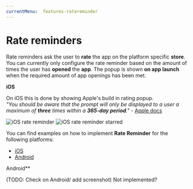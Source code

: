 ```yaml
---
currentMenu:  features-ratereminder
---
```


# Rate reminders

Rate reminders ask the user to **rate** the app on the platform specific **store**.  
You can currently only configure the rate reminder based on the amount of times the user has **opened** the **app**.
The popup is shown **on app launch** when the required amount of app openings has been met.

**iOS**

On iOS this is done by showing Apple's build in rating popup.  
*"You should be aware that the prompt will only be displayed to a user a maximum of **three** times within a **365-day period**."* - [Apple docs](https://developer.apple.com/documentation/storekit/skstorereviewcontroller/requesting_app_store_reviews)

![iOS rate reminder](https://nstack-io.github.io/documentation/images/FeatureOverview/iOS/iOS_rate_reminder.png)
![iOS rate reminder starred](https://nstack-io.github.io/documentation/images/FeatureOverview/iOS/iOS_rate_reminder_starred.png)



You can find examples on how to implement **Rate Reminder** for the following platforms:

* [iOS](../../docs/guides/iOS/iOS-Rate-Reminder.html)
* [Android](../../docs/guides/Android/Android-Rate-Reminder.html)

Android**

(TODO: Check on Android/ add screenshot) Not implemented?
